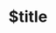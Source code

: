 ---
title: $title
second_title: Aspose.ZIP لمرجع .NET API
description: $description
type: docs
weight: $weight
url: /ar/net/$ref/
---